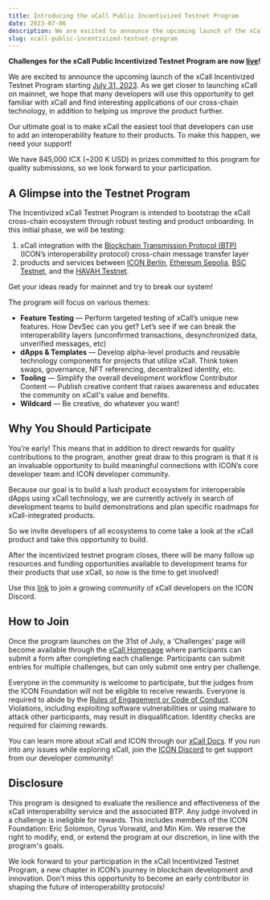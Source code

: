 ```yaml
---
title: Introducing the xCall Public Incentivized Testnet Program
date: 2023-07-06
description: We are excited to announce the upcoming launch of the xCall Incentivized Testnet Program starting July 31, 2023. Our ultimate goal is to make xCall the easiest tool that developers can use to add an interoperability feature to their products.
slug: xcall-public-incentivized-testnet-program
---
```


**Challenges for the xCall Public Incentivized Testnet Program are now [live](https://iconfoundation.notion.site/Testnet-Challenges-bc1b7de910894307970841d64ea9548f)!**

We are excited to announce the upcoming launch of the xCall Incentivized Testnet Program starting [July 31, 2023](https://calendar.google.com/calendar/event?action=TEMPLATE&tmeid=MHJobThuMjdkNXQ0aWZqa2hsMHBoYW9iNDcgaGVsbG9AaWNvbi5mb3VuZGF0aW9u&tmsrc=hello%40icon.foundation). As we get closer to launching xCall on mainnet, we hope that many developers will use this opportunity to get familiar with xCall and find interesting applications of our cross-chain technology, in addition to helping us improve the product further. 

Our ultimate goal is to make xCall the easiest tool that developers can use to add an interoperability feature to their products. To make this happen, we need your support! 

We have 845,000 ICX (~200 K USD) in prizes committed to this program for quality submissions, so we look forward to your participation. 

## A Glimpse into the Testnet Program

The Incentivized xCall Testnet Program is intended to bootstrap the xCall cross-chain ecosystem through robust testing and product onboarding. In this initial phase, we will be testing: 
1. xCall integration with the [Blockchain Transmission Protocol (BTP)](https://docs.icon.community/cross-chain-communication/blockchain-transmission-protocol-btp) (ICON’s interoperability protocol) cross-chain message transfer layer
2. products and services between [ICON Berlin](https://docs.icon.community/icon-stack/icon-networks/main-network#berlin-test-network), [Ethereum Sepolia](https://ethereum.org/en/developers/docs/networks/#sepolia), [BSC Testnet](https://docs.bnbchain.org/docs/BSCtestnet), and the [HAVAH Testnet](https://docs.havah.io/havah/what-is-havah/readme). 

Get your ideas ready for mainnet and try to break our system!

The program will focus on various themes:

* **Feature Testing** — Perform targeted testing of xCall’s unique new features. How DevSec can you get? Let’s see if we can break the interoperability layers (unconfirmed transactions, desynchronized data, unverified messages, etc)
* **dApps & Templates** — Develop alpha-level products and reusable technology components for projects that utilize xCall. Think token swaps, governance, NFT referencing, decentralized identity, etc. 
* **Tooling** — Simplify the overall development workflow
Contributor Content — Publish creative content that raises awareness and educates the community on xCall's value and benefits.
* **Wildcard** — Be creative, do whatever you want!

## Why You Should Participate

You’re early! This means that in addition to direct rewards for quality contributions to the program, another great draw to this program is that it is an invaluable opportunity to build meaningful connections with ICON’s core developer team and ICON developer community. 

Because our goal is to build a lush product ecosystem for interoperable dApps using xCall technology, we are currently actively in search of development teams to build demonstrations and plan specific roadmaps for xCall-integrated products. 

So we invite developers of all ecosystems to come take a look at the xCall product and take this opportunity to build. 

After the incentivized testnet program closes, there will be many follow up resources and funding opportunities available to development teams for their products that use xCall, so now is the time to get involved!

Use this [link](https://discord.gg/8ZG7hCsWND) to join a growing community of xCall developers on the ICON Discord.

## How to Join

Once the program launches on the 31st of July, a ‘Challenges’ page will become available through the [xCall Homepage](https://icon.community/xcall/) where participants can submit a form after completing each challenge. Participants can submit entries for multiple challenges, but can only submit one entry per challenge.

Everyone in the community is welcome to participate, but the judges from the ICON Foundation will not be eligible to receive rewards. Everyone is required to abide by the [Rules of Engagement or Code of Conduct](https://github.com/icon-project/community/blob/main/CODE_OF_CONDUCT.md). Violations, including exploiting software vulnerabilities or using malware to attack other participants, may result in disqualification. Identity checks are required for claiming rewards.

You can learn more about xCall and ICON through our [xCall Docs](https://docs.icon.community/cross-chain-communication/xcall). If you run into any issues while exploring xCall, join the [ICON Discord](https://discord.gg/8ZG7hCsWND) to get support from our developer community!

## Disclosure

This program is designed to evaluate the resilience and effectiveness of the xCall interoperability service and the associated BTP. Any judge involved in a challenge is ineligible for rewards. This includes members of the ICON Foundation: Eric Solomon, Cyrus Vorwald, and Min Kim. We reserve the right to modify, end, or extend the program at our discretion, in line with the program's goals.

We look forward to your participation in the xCall Incentivized Testnet Program, a new chapter in ICON’s journey in blockchain development and innovation. Don't miss this opportunity to become an early contributor in shaping the future of interoperability protocols!
